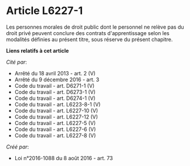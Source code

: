 # Article L6227-1

Les personnes morales de droit public dont le personnel ne relève pas du droit privé peuvent conclure des contrats
d'apprentissage selon les modalités définies au présent titre, sous réserve du présent chapitre.

**Liens relatifs à cet article**

_Cité par_:

  - Arrêté du 18 avril 2013 - art. 2 (V)
  - Arrêté du 9 décembre 2016 - art. 3
  - Code du travail - art. D6271-1 (V)
  - Code du travail - art. D6273-1 (V)
  - Code du travail - art. D6274-1 (V)
  - Code du travail - art. L6223-8-1 (V)
  - Code du travail - art. L6227-10 (V)
  - Code du travail - art. L6227-12 (V)
  - Code du travail - art. L6227-5 (V)
  - Code du travail - art. L6227-6 (V)
  - Code du travail - art. L6227-8 (V)

_Créé par_:

  - Loi n°2016-1088 du 8 août 2016 - art. 73

